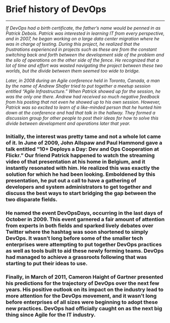 # Brief history of DevOps
________________________________________
 *If DevOps had a birth certificate, the father’s name would be penned in as Patrick Debois. Patrick was interested in learning IT from every perspective, and in 2007, he began working on a large data center migration where he was in charge of testing. During this project, he realized that the frustrations experienced in projects such as these are from the constant switching back and forth between the development side of the problem and the silo of operations on the other side of the fence. He recognized that a lot of time and effort was wasted navigating the project between these two worlds, but the divide between them seemed too wide to bridge.*

 *Later, in 2008 during an Agile conference held in Toronto, Canada, a man by the name of Andrew Shafer tried to put together a meetup session entitled “Agile Infrastructure.” When Patrick showed up for the session, he was the only one there. Andrew had received so much negative feedback from his posting that not even he showed up to his own session. However, Patrick was so excited to learn of a like-minded person that he hunted him down at the conference and had that talk in the hallway. They formed a discussion group for other people to post their ideas for how to solve this divide between development and operations later that year.*

### Initially, the interest was pretty tame and not a whole lot came of it. In June of 2009, John Allspaw and Paul Hammond gave a talk entitled “10+ Deploys a Day: Dev and Ops Cooperation at Flickr.” Our friend Patrick happened to watch the streaming video of that presentation at his home in Belgium, and it instantly resonated with him. He realized this was exactly the solution for which he had been looking. Emboldened by this presentation, he put out a call to have a gathering of developers and system administrators to get together and discuss the best ways to start bridging the gap between the two disparate fields.

### He named the event DevOpsDays, occurring in the last days of October in 2009. This event garnered a fair amount of attention from experts in both fields and sparked lively debates over Twitter where the hashtag was soon shortened to simply DevOps. It wasn’t long before some of the smaller tech enterprises were attempting to put together DevOps practices as well as tools built to aid these newly forming teams. DevOps had managed to achieve a grassroots following that was starting to put their ideas to use.

### Finally, in March of 2011, Cameron Haight of Gartner presented his predictions for the trajectory of DevOps over the next few years. His positive outlook on its impact on the industry lead to more attention for the DevOps movement, and it wasn’t long before enterprises of all sizes were beginning to adopt these new practices. DevOps had officially caught on as the next big thing since Agile for the IT industry. 



